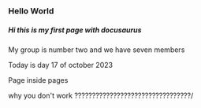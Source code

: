 ### Hello World

##### Hi this is my first page with docusaurus


My group is number two and we have seven members 

Today is day 17 of october 2023



Page inside pages 


why you don't work ?????????????????????????????????/